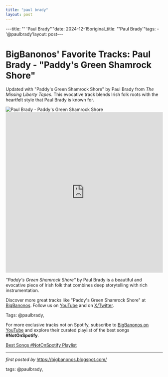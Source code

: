 ```yaml
---
title: "paul brady"
layout: post
---
```

---title: "' 'Paul Brady''"date: 2024-12-15original_title: "'Paul Brady'"tags:  - '@paulbrady'layout: post---<!-- Post Title --><h1 >BigBanonos' Favorite Tracks: Paul Brady - "Paddy's Green Shamrock Shore"</h1> <!-- Introductory Text --><p >Updated with "Paddy's Green Shamrock Shore" by Paul Brady from *The Missing Liberty Tapes*. This evocative track blends Irish folk roots with the heartfelt style that Paul Brady is known for.</p> <!-- Featured Image --><div > <img src="https://www.telegraph.co.uk/content/dam/music/2016/05/18/PaulBrady-rexfeatures_1233119b_trans_NvBQzQNjv4BqT-KdayS9is0vG61jNqkCNpEBwHCwsCsY3qppaZL7bcU.jpg?imwidth=680" alt="Paul Brady - Paddy's Green Shamrock Shore" /></div> <!-- YouTube Video Embed --><div > <iframe width="100%" height="514" src="https://www.youtube.com/embed/P2bTczkYv0U" title="Paddy's Green Shamrock Shore - Paul Brady" frameborder="0" allow="accelerometer; autoplay; clipboard-write; encrypted-media; gyroscope; picture-in-picture; web-share" referrerpolicy="strict-origin-when-cross-origin" allowfullscreen></iframe></div> <!-- Song Information --><div > <p><em>"Paddy's Green Shamrock Shore"</em> by Paul Brady is a beautiful and evocative piece of Irish folk that combines deep storytelling with rich instrumentation.</p></div> <!-- Footer Links --><div > <p>Discover more great tracks like "Paddy's Green Shamrock Shore" at <a href="https://bigbanonos.blogspot.com/" target="_blank">BigBanonos</a>. Follow us on <a href="https://www.youtube.com/@BigBanonos" target="_blank">YouTube</a> and on <a href="https://x.com/bigbanonos" target="_blank">X/Twitter</a>.</p></div> <!-- Tags --><p >Tags: @paulbrady,</p><!--Subscribe and Playlist Links--><div>    <p>For more exclusive tracks not on Spotify, subscribe to <a href="https://www.youtube.com/@BigBanonos" target="_blank">BigBanonos on YouTube</a> and explore their curated playlist of the best songs <strong>#NotOnSpotify</strong>.</p>    <p><a href="https://www.youtube.com/playlist?list=PLtuNtuTatqI0kFahUCbtbfenC_ET5O_tr" target="_blank">Best Songs #NotOnSpotify Playlist<br /></a></p></div><hr /><p><em>first posted by</em> <a href="https://bigbanonos.blogspot.com/" rel="noopener" target="_new">https://bigbanonos.blogspot.com/</a></p><p>tags: @paulbrady,</p>